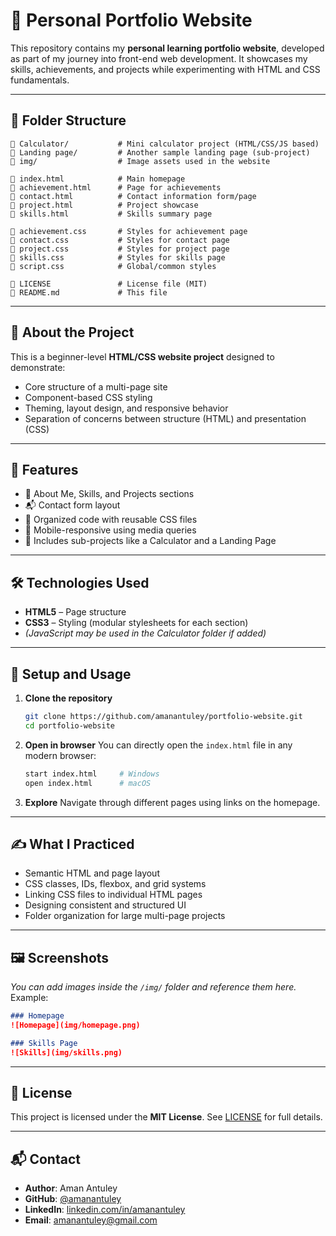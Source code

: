 

# 💼 Personal Portfolio Website

This repository contains my **personal learning portfolio website**, developed as part of my journey into front-end web development. It showcases my skills, achievements, and projects while experimenting with HTML and CSS fundamentals.

---

## 📁 Folder Structure

```
📁 Calculator/           # Mini calculator project (HTML/CSS/JS based)
📁 Landing page/         # Another sample landing page (sub-project)
📁 img/                  # Image assets used in the website

📄 index.html            # Main homepage
📄 achievement.html      # Page for achievements
📄 contact.html          # Contact information form/page
📄 project.html          # Project showcase
📄 skills.html           # Skills summary page

📄 achievement.css       # Styles for achievement page
📄 contact.css           # Styles for contact page
📄 project.css           # Styles for project page
📄 skills.css            # Styles for skills page
📄 script.css            # Global/common styles

📄 LICENSE               # License file (MIT)
📄 README.md             # This file
```

---

## 🧠 About the Project

This is a beginner-level **HTML/CSS website project** designed to demonstrate:

* Core structure of a multi-page site
* Component-based CSS styling
* Theming, layout design, and responsive behavior
* Separation of concerns between structure (HTML) and presentation (CSS)

---

## 🌟 Features

* 🧑 About Me, Skills, and Projects sections
* 📬 Contact form layout
* 🧾 Organized code with reusable CSS files
* 📱 Mobile-responsive using media queries
* 🔢 Includes sub-projects like a Calculator and a Landing Page

---

## 🛠 Technologies Used

* **HTML5** – Page structure
* **CSS3** – Styling (modular stylesheets for each section)
* *(JavaScript may be used in the Calculator folder if added)*

---

## 🚀 Setup and Usage

1. **Clone the repository**

   ```bash
   git clone https://github.com/amanantuley/portfolio-website.git
   cd portfolio-website
   ```

2. **Open in browser**
   You can directly open the `index.html` file in any modern browser:

   ```bash
   start index.html     # Windows
   open index.html      # macOS
   ```

3. **Explore**
   Navigate through different pages using links on the homepage.

---

## ✍️ What I Practiced

* Semantic HTML and page layout
* CSS classes, IDs, flexbox, and grid systems
* Linking CSS files to individual HTML pages
* Designing consistent and structured UI
* Folder organization for large multi-page projects

---

## 🖼️ Screenshots

*You can add images inside the `/img/` folder and reference them here.*
Example:

```markdown
### Homepage  
![Homepage](img/homepage.png)

### Skills Page  
![Skills](img/skills.png)
```

---

## 📜 License

This project is licensed under the **MIT License**.
See [LICENSE](./LICENSE) for full details.

---

## 📬 Contact

* **Author**: Aman Antuley
* **GitHub**: [@amanantuley](https://github.com/amanantuley)
* **LinkedIn**: [linkedin.com/in/amanantuley](https://linkedin.com/in/amanantuley)
* **Email**: [amanantuley@gmail.com](mailto:amanantuley@gmail.com)


